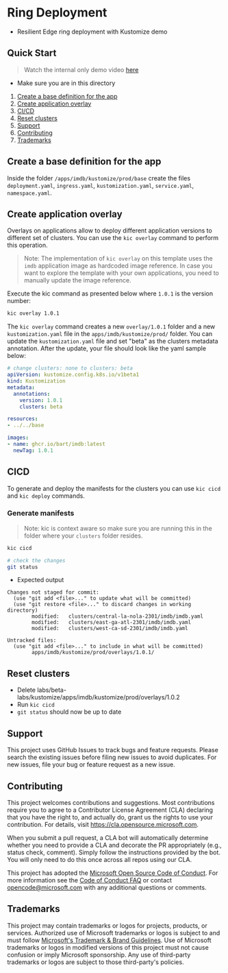 # Ring Deployment

- Resilient Edge ring deployment with Kustomize demo

## Quick Start

> Watch the internal only demo video [here](https://microsoft-my.sharepoint.com/:v:/p/bartr/EXFzHEAZvg1IhF-Sfs_HywwBB1CYOvBpTBPzy70a2FaUCw?e=zU3AYG)

- Make sure you are in this directory

1. [Create a base definition for the app](#create-a-base-definition-for-the-app)
1. [Create application overlay](#create-application-overlay)
1. [CI/CD](#cicd)
1. [Reset clusters](#reset-clusters)
1. [Support](#support)
1. [Contributing](#contributing)
1. [Trademarks](#trademarks)

## Create a base definition for the app

Inside the folder `/apps/imdb/kustomize/prod/base` create the files `deployment.yaml`, `ingress.yaml`, `kustomization.yaml`, `service.yaml`, `namespace.yaml`.

## Create application overlay

Overlays on applications allow to deploy different application versions to different set of clusters.  You can use the  `kic overlay` command to perform this operation.

> Note: The implementation of `kic overlay` on this template uses the `imdb` application image as hardcoded image reference. In case you want to explore the template with your own applications, you need to manually update the image reference.

Execute the kic command as presented below where `1.0.1` is the version number:

```bash
kic overlay 1.0.1
```

The `kic overlay` command creates a new `overlay/1.0.1` folder and a new `kustomization.yaml` file in the `apps/imdb/kustomize/prod/` folder. You can update the `kustomization.yaml` file and set "beta" as the clusters metadata annotation. After the update, your file should look like the yaml sample below:

```yaml
# change clusters: none to clusters: beta
apiVersion: kustomize.config.k8s.io/v1beta1
kind: Kustomization
metadata:
  annotations:
    version: 1.0.1
    clusters: beta

resources:
- ../../base

images:
- name: ghcr.io/bart/imdb:latest
  newTag: 1.0.1
```

## CICD

To generate and deploy the manifests for the clusters you can use `kic cicd` and `kic deploy` commands.

### Generate manifests

> Note: kic is context aware so make sure you are running this in the folder where your `clusters` folder resides.

```bash
kic cicd

# check the changes
git status
```

- Expected output

```text
Changes not staged for commit:
  (use "git add <file>..." to update what will be committed)
  (use "git restore <file>..." to discard changes in working directory)
        modified:   clusters/central-la-nola-2301/imdb/imdb.yaml
        modified:   clusters/east-ga-atl-2301/imdb/imdb.yaml
        modified:   clusters/west-ca-sd-2301/imdb/imdb.yaml

Untracked files:
  (use "git add <file>..." to include in what will be committed)
        apps/imdb/kustomize/prod/overlays/1.0.1/
```

## Reset clusters

- Delete labs/beta-labs/kustomize/apps/imdb/kustomize/prod/overlays/1.0.2
- Run `kic cicd`
- `git status` should now be up to date

## Support

This project uses GitHub Issues to track bugs and feature requests. Please search the existing issues before filing new issues to avoid duplicates.  For new issues, file your bug or feature request as a new issue.

## Contributing

This project welcomes contributions and suggestions.  Most contributions require you to agree to a Contributor License Agreement (CLA) declaring that you have the right to, and actually do, grant us the rights to use your contribution. For details, visit <https://cla.opensource.microsoft.com>.

When you submit a pull request, a CLA bot will automatically determine whether you need to provide a CLA and decorate the PR appropriately (e.g., status check, comment). Simply follow the instructions provided by the bot. You will only need to do this once across all repos using our CLA.

This project has adopted the [Microsoft Open Source Code of Conduct](https://opensource.microsoft.com/codeofconduct/). For more information see the [Code of Conduct FAQ](https://opensource.microsoft.com/codeofconduct/faq/) or contact [opencode@microsoft.com](mailto:opencode@microsoft.com) with any additional questions or comments.

## Trademarks

This project may contain trademarks or logos for projects, products, or services. Authorized use of Microsoft trademarks or logos is subject to and must follow [Microsoft's Trademark & Brand Guidelines](https://www.microsoft.com/en-us/legal/intellectualproperty/trademarks/usage/general). Use of Microsoft trademarks or logos in modified versions of this project must not cause confusion or imply Microsoft sponsorship. Any use of third-party trademarks or logos are subject to those third-party's policies.
